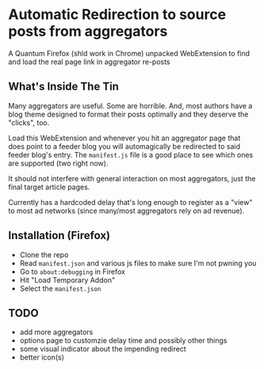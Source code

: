 # Automatic Redirection to source posts from aggregators

A Quantum Firefox (shld work in Chrome) unpacked WebExtension to find and load the real page link in aggregator re-posts

## What's Inside The Tin

Many aggregators are useful. Some are horrible. And, most authors have a blog theme designed to format their posts optimally and they deserve the "clicks", too.

Load this WebExtension and whenever you hit an aggregator page that does point to a feeder blog you will automagically be redirected to said feeder blog's entry. The `manifest.js` file is a good place to see which ones are supported (two right now).

It should not interfere with general interaction on most aggregators, just the final target article pages.

Currently has a hardcoded delay that's long enough to register as a "view" to most ad networks (since many/most aggregators rely on ad revenue).

## Installation (Firefox)

- Clone the repo
- Read `manifest.json` and various js files to make sure I'm not pwning you
- Go to `about:debugging` in Firefox
- Hit "Load Temporary Addon"
- Select the `manifest.json`

## TODO

- add more aggregators
- options page to customzie delay time and possibly other things
- some visual indicator about the impending redirect
- better icon(s)
